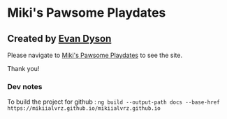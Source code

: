 # Miki's Pawsome Playdates
## Created by [Evan Dyson](https://github.com/evandyson)

Please navigate to [Miki's Pawsome Playdates](https://mikiialvrz.github.io) to see the site.

Thank you!


### Dev notes
To build the project for github : ```ng build --output-path docs --base-href https://mikiialvrz.github.io/mikiialvrz.github.io```
